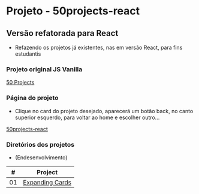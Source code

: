 # Projeto - 50projects-react

## Versão refatorada para React

- Refazendo os projetos já existentes, nas em versão React, para fins estudantis

### Projeto original JS Vanilla

[50 Projects](https://github.com/bradtraversy/50projects50days)

### Página do projeto

- Clique no card do projeto desejado, aparecerá um botão back, no canto superior esquerdo, para voltar ao home e escolher outro...

[50projects-react](https://jorgehenrrique.github.io/50projects-react/)

### Diretórios dos projetos

- (Endesenvolvimento)

<table>
  <thead>
    <tr>
      <th align="center">#</th>
      <th>Project</th>
    </tr>
  </thead>
  <tbody>
    <tr>
      <td align="center">01</td>
      <td><a href="https://github.com/jorgehenrrique/50projects-react/tree/main/src/pages/01expanding-cards">Expanding Cards</a></td>
    </tr>

  </tbody>
</table>
